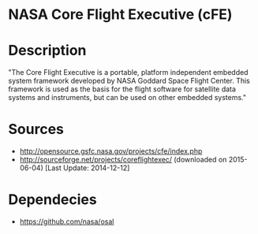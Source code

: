 # NASA Core Flight Executive (cFE)

# Description
"The Core Flight Executive is a portable, platform independent embedded system framework developed by NASA Goddard Space Flight Center. This framework is used as the basis for the flight software for satellite data systems and instruments, but can be used on other embedded systems." 

# Sources
* http://opensource.gsfc.nasa.gov/projects/cfe/index.php
* http://sourceforge.net/projects/coreflightexec/ (downloaded on 2015-06-04) [Last Update: 2014-12-12]

# Dependecies 
* https://github.com/nasa/osal 

